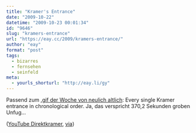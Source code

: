 ```yaml
---
title: "Kramer's Entrance"
date: "2009-10-22"
datetime: "2009-10-23 00:01:34"
id: "9646"
slug: "kramers-entrance"
url: "https://eay.cc/2009/kramers-entrance/"
author: "eay"
format: "post"
tags:
  - bizarres
  - fernsehen
  - seinfeld
meta:
  - yourls_shorturl: "http://eay.li/gy"
---
```


Passend zum [.gif der Woche von neulich altlich](//eay.cc/2009/gif-der-woche-28/): Every single Kramer entrance in chronological order. Ja, das verspricht 370,2 Sekunden groben Unfug...

 ([YouTube Direktkramer](http://www.youtube.com/watch?v=XXSGV5wEv1o), [via](http://www.fuenf-filmfreunde.de/2009/10/20/every-single-kramer-entrance-in-chronological-order/))
